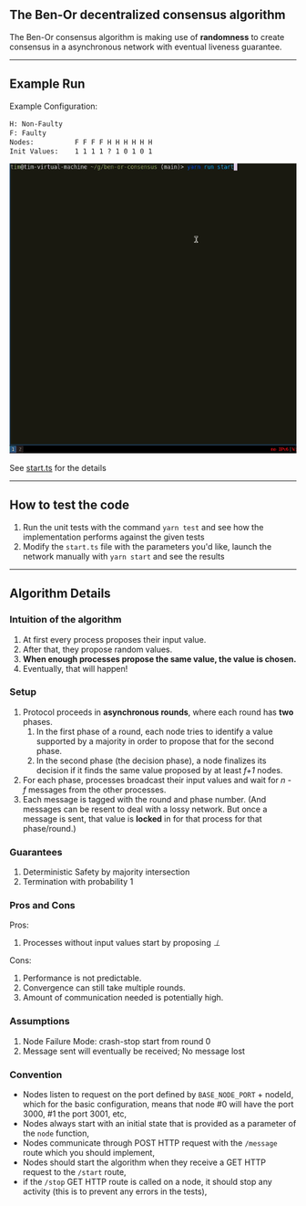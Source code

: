 ## The Ben-Or decentralized consensus algorithm

The Ben-Or consensus algorithm is making use of **randomness** to create consensus in a asynchronous network with eventual liveness guarantee.

---

## Example Run

Example Configuration:

```
H: Non-Faulty
F: Faulty
Nodes:          F F F F H H H H H H
Init Values:    1 1 1 1 ? 1 0 1 0 1
```

![assets/example_run.gif](assets/example_run.gif)

See [start.ts](src/start.ts) for the details

---

## How to test the code 

1. Run the unit tests with the command `yarn test` and see how the implementation performs against the given tests
1. Modify the `start.ts` file with the parameters you'd like, launch the network manually with `yarn start` and see the results

---

## Algorithm Details

### Intuition of the algorithm

1. At first every process proposes their input value. 
1. After that, they propose random values.
1. **When enough processes propose the same value, the value is chosen.**
1. Eventually, that will happen!

### Setup

1. Protocol proceeds in **asynchronous rounds**, where each round has **two** phases.
    1. In the first phase of a round, each node tries to identify a value supported by a majority in order to propose that for the second phase.
    1. In the second phase (the decision phase), a node finalizes its decision if it finds the same value proposed by at least *f+1* nodes. 
1. For each phase, processes broadcast their input values and wait for *n - f* messages from the other processes.
1. Each message is tagged with the round and phase number. (And messages can be resent to deal with a lossy network. But once a message is sent, that value is **locked** in for that process for that phase/round.)

### Guarantees

1. Deterministic Safety by majority intersection
1. Termination with probability 1

### Pros and Cons 

Pros:

1. Processes without input values start by proposing *⊥*

Cons:

1. Performance is not predictable.
1. Convergence can still take multiple rounds.
1. Amount of communication needed is potentially high.

### Assumptions

1. Node Failure Mode: crash-stop start from round 0 
1. Message sent will eventually be received; No message lost 

### Convention

- Nodes listen to request on the port defined by `BASE_NODE_PORT` + nodeId, which for the basic configuration, means that node #0 will have the port 3000, #1 the port 3001, etc,
- Nodes always start with an initial state that is provided as a parameter of the `node` function,
- Nodes communicate through POST HTTP request with the `/message` route which you should implement,
- Nodes should start the algorithm when they receive a GET HTTP request to the `/start` route,
- if the `/stop` GET HTTP route is called on a node, it should stop any activity (this is to prevent any errors in the tests),
